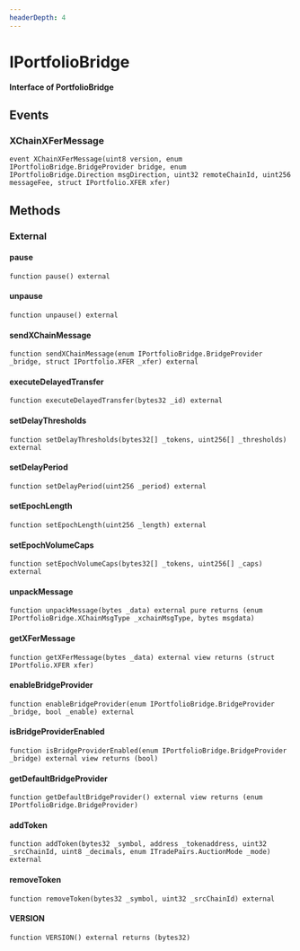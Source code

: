 ```yaml
---
headerDepth: 4
---
```


# IPortfolioBridge

**Interface of PortfolioBridge**

## Events

### XChainXFerMessage

```solidity:no-line-numbers
event XChainXFerMessage(uint8 version, enum IPortfolioBridge.BridgeProvider bridge, enum IPortfolioBridge.Direction msgDirection, uint32 remoteChainId, uint256 messageFee, struct IPortfolio.XFER xfer)
```

## Methods

### External

#### pause

```solidity:no-line-numbers
function pause() external
```

#### unpause

```solidity:no-line-numbers
function unpause() external
```

#### sendXChainMessage

```solidity:no-line-numbers
function sendXChainMessage(enum IPortfolioBridge.BridgeProvider _bridge, struct IPortfolio.XFER _xfer) external
```

#### executeDelayedTransfer

```solidity:no-line-numbers
function executeDelayedTransfer(bytes32 _id) external
```

#### setDelayThresholds

```solidity:no-line-numbers
function setDelayThresholds(bytes32[] _tokens, uint256[] _thresholds) external
```

#### setDelayPeriod

```solidity:no-line-numbers
function setDelayPeriod(uint256 _period) external
```

#### setEpochLength

```solidity:no-line-numbers
function setEpochLength(uint256 _length) external
```

#### setEpochVolumeCaps

```solidity:no-line-numbers
function setEpochVolumeCaps(bytes32[] _tokens, uint256[] _caps) external
```

#### unpackMessage

```solidity:no-line-numbers
function unpackMessage(bytes _data) external pure returns (enum IPortfolioBridge.XChainMsgType _xchainMsgType, bytes msgdata)
```

#### getXFerMessage

```solidity:no-line-numbers
function getXFerMessage(bytes _data) external view returns (struct IPortfolio.XFER xfer)
```

#### enableBridgeProvider

```solidity:no-line-numbers
function enableBridgeProvider(enum IPortfolioBridge.BridgeProvider _bridge, bool _enable) external
```

#### isBridgeProviderEnabled

```solidity:no-line-numbers
function isBridgeProviderEnabled(enum IPortfolioBridge.BridgeProvider _bridge) external view returns (bool)
```

#### getDefaultBridgeProvider

```solidity:no-line-numbers
function getDefaultBridgeProvider() external view returns (enum IPortfolioBridge.BridgeProvider)
```

#### addToken

```solidity:no-line-numbers
function addToken(bytes32 _symbol, address _tokenaddress, uint32 _srcChainId, uint8 _decimals, enum ITradePairs.AuctionMode _mode) external
```

#### removeToken

```solidity:no-line-numbers
function removeToken(bytes32 _symbol, uint32 _srcChainId) external
```

#### VERSION

```solidity:no-line-numbers
function VERSION() external returns (bytes32)
```

